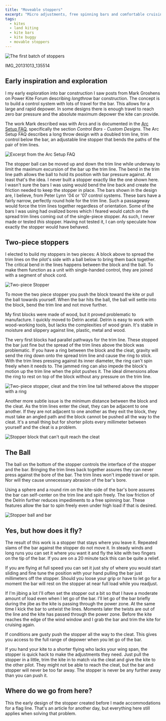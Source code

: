 ```yaml
---
title: "Moveable stoppers"
excerpt: "Micro adjustments, free spinning bars and comfortable cruising"
tags:
  - kites
  - land kiting
  - kite bars
  - kite buggy
  - movable stoppers
---
```


![](/images/IMG_20131013_135514.jpg "The first batch of stoppers")

IMG_20131013_135514

## Early inspiration and exploration

I my early exploration into bar construction I saw posts from Mark Groshens on Power Kite Forum describing _longthrow_ bar construction. The concept is to build a control system with lots of travel for the bar. This allows for a large and rapid depower. In some designs there is enough travel to reach zero bar pressure and the absolute maximum depower the kite can provide. 

The work Mark described was with Arcs and is documented in the [Arc Setup FAQ](http://myweb.tiscali.co.uk/mx5alan/arcs/ARCsetup_FAQ.htm "Arc Setup FAQ"), specifically the section _Control Bars - Custom Designs_. The Arc Setup FAQ describes a long throw design with a doubled trim line, trim control below the bar, an adjustable line stopper that bends the paths of the pair of trim lines. 

![Excerpt from the Arc Setup FAQ](/images/custom_longthrow_bar_design_from_the_arc_setup_faq.png "Custom Long-throw bar design from the Arc Setup FAQ")

The stopper ball can be moved up and down the trim line while underway to limit the maximum excursion of the bar up the trim line. The bend in the trim line path allows the ball to hold its position with bar pressure against. At least that's the idea. I never built a stopper exactly like the one shown here. I wasn't sure the bars I was using would bend the line back and create the friction needed to keep the stopper in place. The bars shown in the design are, I believe, from Peter Lynn '04 or '07 control systems. These bars have a fairly narrow, perfectly round hole for the trim line. Such a passageway would force the trim lines together regardless of orientation. Some of the bars I was using had ovalized bores which I feared would catch on the spread trim lines coming out of the single-piece stopper. As such, I never made or tested _this_ stopper. Having not tested it, I can only speculate how exactly the stopper would have behaved.

## Two-piece stoppers

I elected to build my stoppers in two pieces: A block above to spread the trim lines on the pilot's side with a ball below to bring them back together. The critical bend in the lines happens between the block and the ball. To make them function as a unit with single-handed control, they are joined with a segment of shock cord.

![Two-piece Stopper](/images/IMG_20131013_123054.jpg "Two-piece stopper in Delrin, Spectra, and shock cord")

To move the two piece stopper you push the block toward the kite or pull the ball towards yourself. When the bar hits the ball, the ball will settle into the block, bend the trim line and not move further. 

My first blocks were made of wood, but it proved problematic to manufacture. I quickly moved to Delrin acetal. Delrin is easy to work with wood-working tools, but lacks the complexities of wood grain. It's stable in moisture and slippery against line, plastic, metal and wood. 

The very first blocks had parallel pathways for the trim line.  These stopped the bar just fine but the spread of the trim lines above the block was problematic. If you have a ring between the block and the cleat, gravity will send the ring down onto the spread trim line and cause the ring to stick. With the trim lines pressing against its inner diameter, the ring can't spin freely when it needs to. The jammed ring can also impede the block's motion up the trim line when the pilot pushes it. The ideal dimensions allow the ring to rest on top of the block without any pressure on the trim line.

![](/images/IMG_20131013_142335.jpg "Two-piece stopper, cleat and the trim line tail tethered above the stopper with a ring")

Another more subtle issue is the minimum distance between the block and the cleat. As the trim lines enter the cleat, they can be adjacent to one another. If they are not adjacent to one another as they exit the block, they must take an angled path and the block cannot be pushed all the way to the cleat. It's a small thing but for shorter pilots every millimeter between yourself and the cleat is a problem. 

![](/images/IMG_20161203_091836.jpg "Stopper block that can't quit reach the cleat")


## The Ball

The ball on the bottom of the stopper controls the interface of the stopper and the bar. Bringing the trim lines back together assures they can never press against the bore of the bar. The trim lines won't impede travel or spin. Nor will they cause unnecessary abrasion of the bar's bore.

Using a sphere and a round rim on the kite-side of the bar's bore assures the bar can self-center on the trim line and spin freely. The low friction of the Delrin further reduces impediments to a free spinning bar. These features allow the bar to spin freely even under high load if that is desired.  

![](/images/IMG_20161203_100220.jpg "Stopper ball and bar")


## Yes, but how does it fly?

The result of this work is a stopper that stays where you leave it. Repeated slams of the bar against the stopper do not move it. 
In steady winds and long runs you can set it where you want it and fly the kite with two fingers on the tip of the bar. If you are on a 20 minute tack this can be quite a relief. 

If you are flying at full speed you can set it just shy of where you would start sliding and fine tune the position with your hand pulling the bar just millimeters off the stopper. Should you loose your grip or have to let go for a moment the bar will rest on the stopper at near full load while you readjust.  

If I'm jibing a lot I'll often set the stopper out a bit so that I have a moderate amount of load even when I let go of the bar.  I'll let go of the bar briefly during the jibe as the kite is passing through the power zone. At the same time I kick the bar to untwist the lines. Moments later the twists are out of the line and the kite has passed through the power zone. Before the kite reaches the edge of the wind window and I grab the bar and trim the kite for cruising again.

If conditions are gusty push the stopper all the way to the cleat. This gives you access to the full range of depower when you let go of the bar. 

If you hand your kite to a shorter flying who lacks your wing span, the stopper is quick hack to make the adjustments they need. Just pull the stopper in a little, trim the kite in to match via the cleat and give the kite to the other pilot.  They might not be able to reach the cleat, but the bar and stopper will never be too far away. The stopper is never be any further away than you can push it.  


## Where do we go from here?

This the early design of the stopper created before I made accommodations for a flag line. That's an article for another day, but everything here still applies when solving that problem.
